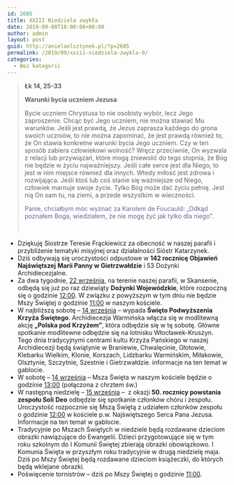 ```yaml
---
id: 2685
title: XXIII Niedziela zwykła
date: 2019-09-08T18:00:08+00:00
author: admin
layout: post
guid: http://anielaolsztynek.pl/?p=2685
permalink: /2019/09/xxiii-niedziela-zwykla-9/
categories:
  - Bez kategorii
---
```

> **Łk 14, 25-33**
> 
> **Warunki bycia uczniem Jezusa**
> 
> Bycie uczniem Chrystusa to nie osobisty wybór, lecz Jego zaproszenie. Chcąc być Jego uczniem, nie można stawiać Mu warunków. Jeśli jest prawdą, że Jezus zaprasza każdego do grona swoich uczniów, to nie można zapominać, że jest prawdą również to, że On stawia konkretne warunki bycia Jego uczniem. Czy w ten sposób zabiera człowiekowi wolność? Wręcz przeciwnie, On wyzwala z relacji lub przywiązań, które mogą zniewolić do tego stopnia, że Bóg nie będzie w życiu najważniejszy. Jeśli całe serce jest dla Niego, to jest w nim miejsce również dla innych. Wtedy miłość jest zdrowa i rozwijająca. Jeśli ktoś lub coś stanie się ważniejsze od Niego, człowiek marnuje swoje życie. Tylko Bóg może dać życiu pełnię. Jest nią On sam tu, na ziemi, a przede wszystkim w wieczności.
> 
> <span style="color: #666699;">Panie, chciałbym móc wyznać za Karolem de Foucauld: &#8222;Odkąd poznałem Boga, wiedziałem, że nie mogę żyć jak tylko dla niego&#8221;.</span>
> 
> &nbsp;

  * Dziękuję Siostrze Teresie Frąckiewicz za obecność w naszej parafii i przybliżenie tematyki misyjnej oraz działalności Sióstr Katarzynek.
  * Dziś odbywają się uroczystości odpustowe w **142 rocznicę Objawień Najświętszej** **Marii Panny w Gietrzwałdzie** i 53 Dożynki Archidiecezjalne.
  * Za dwa tygodnie, <span style="text-decoration: underline;">22 września</span>, na terenie naszej parafii, w Skansenie, odbędą się już po raz dziewiąty **Dożynki Wojewódzkie**, które rozpoczną się o godzinie <span style="text-decoration: underline;">12:00</span>. W związku z powyższym w tym dniu nie będzie Mszy Świętej o godzinie <span style="text-decoration: underline;">11:00</span> w naszym kościele.
  * W najbliższą sobotę &#8211; <span style="text-decoration: underline;">14 września</span> &#8211; wypada **Święto Podwyższenia Krzyża** **Świętego**. Archidiecezja Warmińska włącza się w modlitewną akcję **„Polska pod** **Krzyżem”**, która odbędzie się w tę sobotę. Główne spotkanie modlitewne odbędzie się na lotnisku Włocławek-Kruszyn. Tego dnia tradycyjnymi centrami kultu Krzyża Pańskiego w naszej Archidiecezji będą świątynie w Braniewie, Chwalęcinie, Głotowie, Klebarku Wielkim, Klonie, Korszach, Lidzbarku Warmińskim, Miłakowie, Olsztynie, Szczytnie, Szestnie i Gietrzwałdzie. informacje na ten temat w gablocie.
  * W sobotę &#8211; <span style="text-decoration: underline;">14 września</span> &#8211; Msza Święta w naszym kościele będzie o godzinie <span style="text-decoration: underline;">13:00</span> (połączona z chrztem św.)
  * W następną niedzielę &#8211; <span style="text-decoration: underline;">15 września</span> &#8211;  z okazji **50. rocznicy powstania zespołu Soli** **Deo** odbędzie się spotkanie członków chóru i zespołu. Uroczystość rozpocznie się Mszą Świętą z udziałem członków zespołu o godzinie <span style="text-decoration: underline;">12:00</span> w kościele p.w. Najświętszego Serca Pana Jezusa. Informacje na ten temat w gablocie.
  * Tradycyjnie po Mszach Świętych w niedziele będą rozdawane dzieciom obrazki nawiązujące do Ewangelii. Dzieci przygotowujące się w tym roku szkolnym do I Komunii Świętej zbierają obrazki obowiązkowo. I Komunia Święta w przyszłym roku tradycyjnie w drugą niedzielę maja. Dziś po Mszy Świętej będą rozdawane dzieciom książeczki, do których będą wklejane obrazki.
  * Poświęcenie tornistrów &#8211; dziś po Mszy Świętej o godzinie <span style="text-decoration: underline;">11:00</span>.